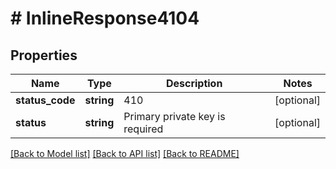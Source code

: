 # # InlineResponse4104

## Properties

Name | Type | Description | Notes
------------ | ------------- | ------------- | -------------
**status_code** | **string** | 410 | [optional]
**status** | **string** | Primary private key is required | [optional]

[[Back to Model list]](../../README.md#models) [[Back to API list]](../../README.md#endpoints) [[Back to README]](../../README.md)
